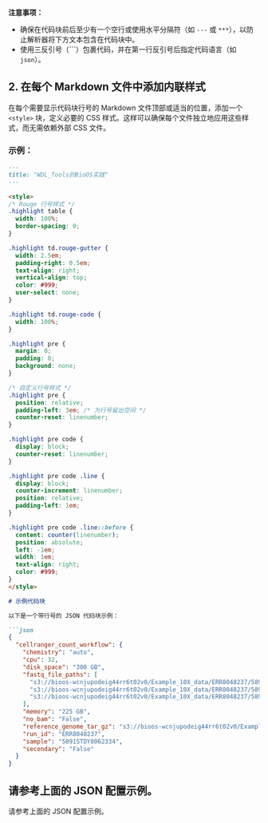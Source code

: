 
**注意事项：**
- 确保在代码块前后至少有一个空行或使用水平分隔符（如 `---` 或 `***`），以防止解析器将下方文本包含在代码块中。
- 使用三反引号（```）包裹代码，并在第一行反引号后指定代码语言（如 `json`）。

## 2. 在每个 Markdown 文件中添加内联样式

在每个需要显示代码块行号的 Markdown 文件顶部或适当的位置，添加一个 `<style>` 块，定义必要的 CSS 样式。这样可以确保每个文件独立地应用这些样式，而无需依赖外部 CSS 文件。

### 示例：

```markdown
---
title: "WDL_Tools的BioOS实践"
---

<style>
/* Rouge 行号样式 */
.highlight table {
  width: 100%;
  border-spacing: 0;
}

.highlight td.rouge-gutter {
  width: 2.5em;
  padding-right: 0.5em;
  text-align: right;
  vertical-align: top;
  color: #999;
  user-select: none;
}

.highlight td.rouge-code {
  width: 100%;
}

.highlight pre {
  margin: 0;
  padding: 0;
  background: none;
}

/* 自定义行号样式 */
.highlight pre {
  position: relative;
  padding-left: 3em; /* 为行号留出空间 */
  counter-reset: linenumber;
}

.highlight pre code {
  display: block;
  counter-reset: linenumber;
}

.highlight pre code .line {
  display: block;
  counter-increment: linenumber;
  position: relative;
  padding-left: 1em;
}

.highlight pre code .line::before {
  content: counter(linenumber);
  position: absolute;
  left: -1em;
  width: 1em;
  text-align: right;
  color: #999;
}
</style>

# 示例代码块

以下是一个带行号的 JSON 代码块示例：

```json
{
  "cellranger_count_workflow": {
    "chemistry": "auto",
    "cpu": 32,
    "disk_space": "300 GB",
    "fastq_file_paths": [
      "s3://bioos-wcnjupodeig44rr6t02v0/Example_10X_data/ERR8048237/5891STDY8062334_S1_L001_I1_001.fastq.gz",
      "s3://bioos-wcnjupodeig44rr6t02v0/Example_10X_data/ERR8048237/5891STDY8062334_S1_L001_R1_001.fastq.gz",
      "s3://bioos-wcnjupodeig44rr6t02v0/Example_10X_data/ERR8048237/5891STDY8062334_S1_L001_R2_001.fastq.gz"
    ],
    "memory": "225 GB",
    "no_bam": "False",
    "reference_genome_tar_gz": "s3://bioos-wcnjupodeig44rr6t02v0/Example_10X_data/ERR8048237/RAW/refdata-cellranger-GRCh38-3.0.0.tar.gz",
    "run_id": "ERR8048237",
    "sample": "5891STDY8062334",
    "secondary": "False"
  }
}
```
请参考上面的 JSON 配置示例。
---
请参考上面的 JSON 配置示例。
